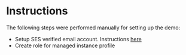 # Instructions
The following steps were performed manually for setting up the demo:
* Setup SES verified email account. Instructions [here](http://docs.aws.amazon.com/ses/latest/DeveloperGuide/verify-email-addresses.html) 
* Create role for managed instance profile

